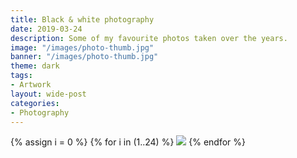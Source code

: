 ```yaml
---
title: Black & white photography
date: 2019-03-24
description: Some of my favourite photos taken over the years. 
image: "/images/photo-thumb.jpg"
banner: "/images/photo-thumb.jpg"
theme: dark
tags:
- Artwork
layout: wide-post
categories: 
- Photography
---
```


<div class="grid grid-cols-3">
{% assign i = 0 %}
{% for i in (1..24) %}
<img src="/images/p{{ i }}.jpg" />
{% endfor %}
</div>
